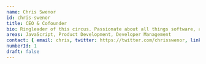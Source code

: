 ```yaml
---
name: Chris Swenor
id: chris-swenor
title: CEO & Cofounder
bio: Ringleader of this circus. Passionate about all things software, and lean startup evangelist.
areas: JavaScript, Product Development, Developer Management
contact: { email: chris, twitter: https://twitter.com/chrisswenor, linkedin: https://www.linkedin.com/in/chrisswenor}
numberId: 1
draft: false
---
```

